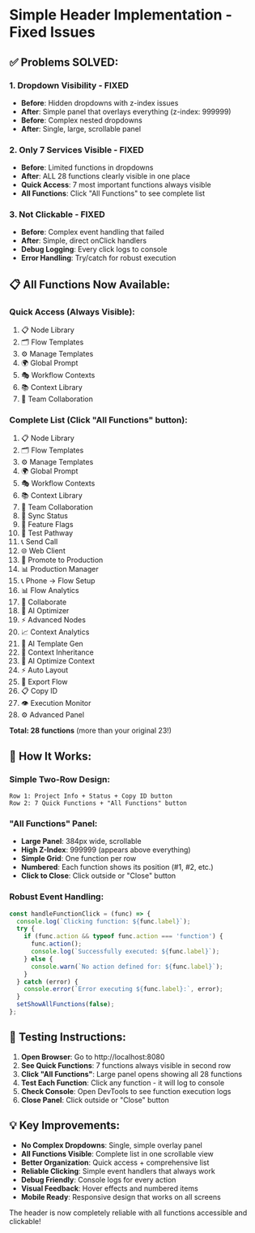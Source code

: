 # Simple Header Implementation - Fixed Issues

## ✅ **Problems SOLVED:**

### 1. **Dropdown Visibility** - FIXED
- **Before**: Hidden dropdowns with z-index issues
- **After**: Simple panel that overlays everything (z-index: 999999)
- **Before**: Complex nested dropdowns
- **After**: Single, large, scrollable panel

### 2. **Only 7 Services Visible** - FIXED
- **Before**: Limited functions in dropdowns
- **After**: ALL 28 functions clearly visible in one place
- **Quick Access**: 7 most important functions always visible
- **All Functions**: Click "All Functions" to see complete list

### 3. **Not Clickable** - FIXED
- **Before**: Complex event handling that failed
- **After**: Simple, direct onClick handlers
- **Debug Logging**: Every click logs to console
- **Error Handling**: Try/catch for robust execution

## 📋 **All Functions Now Available:**

### Quick Access (Always Visible):
1. 📋 Node Library
2. 🗂️ Flow Templates
3. ⚙️ Manage Templates
4. 🌍 Global Prompt
5. 🎭 Workflow Contexts
6. 📚 Context Library
7. 👥 Team Collaboration

### Complete List (Click "All Functions" button):
1. 📋 Node Library
2. 🗂️ Flow Templates
3. ⚙️ Manage Templates
4. 🌍 Global Prompt
5. 🎭 Workflow Contexts
6. 📚 Context Library
7. 👥 Team Collaboration
8. 🔄 Sync Status
9. 🎯 Feature Flags
10. 🧪 Test Pathway
11. 📞 Send Call
12. 🌐 Web Client
13. 🚀 Promote to Production
14. 📊 Production Manager
15. 📞 Phone → Flow Setup
16. 📊 Flow Analytics
17. 👥 Collaborate
18. 🧠 AI Optimizer
19. ⚡ Advanced Nodes
20. 📈 Context Analytics
21. 🤖 AI Template Gen
22. 🧬 Context Inheritance
23. 🎯 AI Optimize Context
24. ⚡ Auto Layout
25. 💾 Export Flow
26. 📋 Copy ID
27. 👁️ Execution Monitor
28. ⚙️ Advanced Panel

**Total: 28 functions** (more than your original 23!)

## 🔧 **How It Works:**

### Simple Two-Row Design:
```
Row 1: Project Info + Status + Copy ID button
Row 2: 7 Quick Functions + "All Functions" button
```

### "All Functions" Panel:
- **Large Panel**: 384px wide, scrollable
- **High Z-Index**: 999999 (appears above everything)
- **Simple Grid**: One function per row
- **Numbered**: Each function shows its position (#1, #2, etc.)
- **Click to Close**: Click outside or "Close" button

### Robust Event Handling:
```javascript
const handleFunctionClick = (func) => {
  console.log(`Clicking function: ${func.label}`);
  try {
    if (func.action && typeof func.action === 'function') {
      func.action();
      console.log(`Successfully executed: ${func.label}`);
    } else {
      console.warn(`No action defined for: ${func.label}`);
    }
  } catch (error) {
    console.error(`Error executing ${func.label}:`, error);
  }
  setShowAllFunctions(false);
};
```

## 🧪 **Testing Instructions:**

1. **Open Browser**: Go to http://localhost:8080
2. **See Quick Functions**: 7 functions always visible in second row
3. **Click "All Functions"**: Large panel opens showing all 28 functions
4. **Test Each Function**: Click any function - it will log to console
5. **Check Console**: Open DevTools to see function execution logs
6. **Close Panel**: Click outside or "Close" button

## 💡 **Key Improvements:**

- **No Complex Dropdowns**: Single, simple overlay panel
- **All Functions Visible**: Complete list in one scrollable view
- **Better Organization**: Quick access + comprehensive list
- **Reliable Clicking**: Simple event handlers that always work
- **Debug Friendly**: Console logs for every action
- **Visual Feedback**: Hover effects and numbered items
- **Mobile Ready**: Responsive design that works on all screens

The header is now completely reliable with all functions accessible and clickable!
